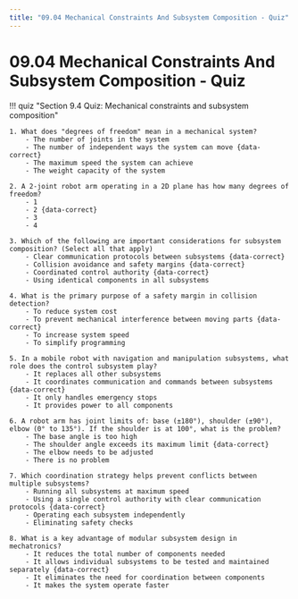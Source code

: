 ```yaml
---
title: "09.04 Mechanical Constraints And Subsystem Composition - Quiz"
---
```


# 09.04 Mechanical Constraints And Subsystem Composition - Quiz

!!! quiz "Section 9.4 Quiz: Mechanical constraints and subsystem composition"

    1. What does "degrees of freedom" mean in a mechanical system?
        - The number of joints in the system
        - The number of independent ways the system can move {data-correct}
        - The maximum speed the system can achieve
        - The weight capacity of the system

    2. A 2-joint robot arm operating in a 2D plane has how many degrees of freedom?
        - 1
        - 2 {data-correct}
        - 3
        - 4

    3. Which of the following are important considerations for subsystem composition? (Select all that apply)
        - Clear communication protocols between subsystems {data-correct}
        - Collision avoidance and safety margins {data-correct}
        - Coordinated control authority {data-correct}
        - Using identical components in all subsystems

    4. What is the primary purpose of a safety margin in collision detection?
        - To reduce system cost
        - To prevent mechanical interference between moving parts {data-correct}
        - To increase system speed
        - To simplify programming

    5. In a mobile robot with navigation and manipulation subsystems, what role does the control subsystem play?
        - It replaces all other subsystems
        - It coordinates communication and commands between subsystems {data-correct}
        - It only handles emergency stops
        - It provides power to all components

    6. A robot arm has joint limits of: base (±180°), shoulder (±90°), elbow (0° to 135°). If the shoulder is at 100°, what is the problem?
        - The base angle is too high
        - The shoulder angle exceeds its maximum limit {data-correct}
        - The elbow needs to be adjusted
        - There is no problem

    7. Which coordination strategy helps prevent conflicts between multiple subsystems?
        - Running all subsystems at maximum speed
        - Using a single control authority with clear communication protocols {data-correct}
        - Operating each subsystem independently
        - Eliminating safety checks

    8. What is a key advantage of modular subsystem design in mechatronics?
        - It reduces the total number of components needed
        - It allows individual subsystems to be tested and maintained separately {data-correct}
        - It eliminates the need for coordination between components
        - It makes the system operate faster
